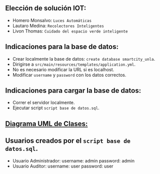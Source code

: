 ## Elección de solución IOT:
- Homero Monsalvo: `Luces Automáticas`
- Lautaro Medina: `Recolectores Inteligentes`
- Livon Thomas: `Cuidado del espacio verde inteligente`

## Indicaciones para la base de datos:

- Crear localmente la base de datos: `create database smartcity_unla`.
- Dirigirse a `src/main/resources/templates/application.yml`.
- No es necesario modificar la URL si es localhost.
- Modificar `username` y `password` con los datos correctos.

## Indicaciones para cargar la base de datos:

- Correr el servidor localmente.
- Ejecutar script `script base de datos.sql`.

## [Diagrama UML de Clases:](https://drive.google.com/file/d/1a1IWp8vtZrmnuqSh_PgPmMN7BZbXd5HF/view?usp=sharing)

## Usuarios creados por el `script base de datos.sql`.

- Usuario Administrador: username: admin password: admin
- Usuario Auditor: username: user password: user
